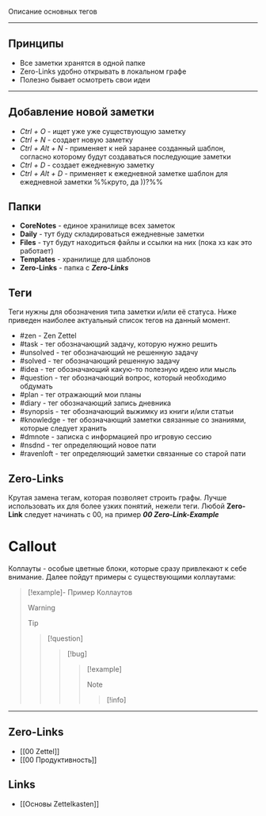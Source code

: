 Описание основных тегов 
___
## Принципы

- Все заметки хранятся в одной папке
- Zero-Links удобно открывать в локальном графе
- Полезно бывает осмотреть свои идеи
___
## Добавление новой заметки

- *Ctrl + O* - ищет уже уже существующую заметку
- *Ctrl + N* - создает новую заметку
- *Ctrl + Alt + N* - применяет к ней заранее созданный шаблон, согласно которому будут создаваться последующие заметки
- *Ctrl + D* - создает ежедневную заметку
- *Ctrl + Alt + D* - применяет к ежедневной заметке шаблон для ежедневной заметки %%круто, да ))?%%

## Папки
- **CoreNotes** - единое хранилище всех заметок
- **Daily** - тут буду складироваться ежедневные заметки
- **Files** - тут будут находиться файлы и ссылки на них (пока хз как это работает)
- **Templates** - хранилище для шаблонов
- **Zero-Links** - папка с ***Zero-Links***

## Теги 

Теги нужны для обозначения типа заметки и/или её статуса.
Ниже приведен наиболее актуальный список тегов на данный момент.
- #zen - Zen Zettel
- #task - тег обозначающий задачу, которую нужно решить
- #unsolved - тег обозначающий не решенную задачу
- #solved - тег обозначающий решенную задачу
- #idea - тег обозначающий какую-то полезную идею или мысль
- #question - тег обозначающий вопрос, который необходимо обдумать
- #plan - тег отражающий мои планы 
- #diary - тег обозначающий запись дневника
- #synopsis - тег обозначающий выжимку из книги и/или статьи 
-  #knowledge - тег обозначающий заметки связанные со знаниями, которые следует хранить
-  #dmnote - записка с информацией про игровую сессию
- #nsdnd - тег определяющий новое пати
- #ravenloft - тег определяющий заметки связанные со старой пати 
## Zero-Links 

Крутая замена тегам, которая позволяет строить графы. Лучше использовать их для более узких понятий, нежели теги.
Любой **Zero-Link** следует начинать с 00, на пример ***00 Zero-Link-Example***

# Callout

Коллауты - особые цветные блоки, которые сразу привлекают к себе внимание.
Далее пойдут примеры с существующими коллаутами:
>[!example]- Пример Коллаутов
> > [!warning]
> > >[!tip]
> > > >[!question]
> > > > >[!bug]
> > > > > >[!example]
> > > > > > > [!note]
> > > > > > > > [!info]
___
## Zero-Links
- [[00 Zettel]]
- [[00 Продуктивность]]

## Links
- [[Основы  Zettelkasten]]